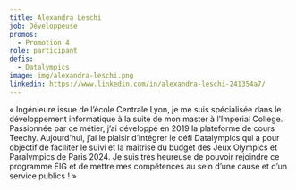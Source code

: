 ```yaml
---
title: Alexandra Leschi
job: Développeuse
promos:
  - Promotion 4
role: participant
defis:
  - Datalympics
image: img/alexandra-leschi.png
linkedin: https://www.linkedin.com/in/alexandra-leschi-241354a7/
---
```

« Ingénieure issue de l’école Centrale Lyon, je me suis spécialisée dans le développement informatique à la suite de mon master à l’Imperial College. Passionnée par ce métier, j’ai développé en 2019 la plateforme de cours Teechy. Aujourd’hui, j’ai le plaisir d’intégrer le défi Datalympics qui a pour objectif de faciliter le suivi et la maîtrise du budget des Jeux Olympics et Paralympics de Paris 2024. Je suis très heureuse de pouvoir rejoindre ce programme EIG et de mettre mes compétences au sein d’une cause et d’un service publics ! »
